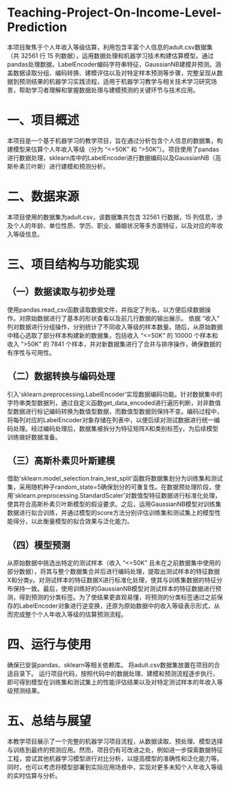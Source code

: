 # Teaching-Project-On-Income-Level-Prediction
本项目聚焦于个人年收入等级估算，利用包含丰富个人信息的adult.csv数据集（共 32561 行 15 列数据），运用数据处理和机器学习技术构建估算模型。通过pandas处理数据，LabelEncoder编码字符串特征，GaussianNB建模并预测。涵盖数据读取分组、编码转换、建模评估以及对特定样本预测等步骤，完整呈现从数据到预测结果的机器学习实践流程，适用于机器学习教学与相关技术学习研究场景，帮助学习者理解和掌握数据处理与建模预测的关键环节与技术应用。
# 一、项目概述
本项目是一个基于机器学习的教学项目，旨在通过分析包含个人信息的数据集，构建模型来估算个人年收入等级（分为 “<=50K” 和 “>50K”）。项目使用了pandas进行数据处理，sklearn库中的LabelEncoder进行数据编码以及GaussianNB（高斯朴素贝叶斯）进行建模和预测分析。
# 二、数据来源
本项目使用的数据集为adult.csv，该数据集共包含 32561 行数据，15 列信息，涉及个人的年龄、单位性质、学历、职业、婚姻状况等多方面特征，以及对应的年收入等级信息。
# 三、项目结构与功能实现
## （一）数据读取与初步处理
使用pandas.read_csv函数读取数据文件，并指定了列名，以方便后续数据操作。对原始数据进行了基本的形状查看以及前几行数据的输出展示。
依据 “收入” 列对数据进行分组操作，分别统计了不同收入等级的样本数量。随后，从原始数据中精心选取了部分样本构建新的数据集，包括收入 “<=50K” 的 10000 个样本和收入 “>50K” 的 7841 个样本，并对新数据集进行了合并与排序操作，确保数据的有序性与可用性。
## （二）数据转换与编码处理
引入'sklearn.preprocessing.LabelEncoder'实现数据编码功能。针对数据集中的字符串类型数据列，通过自定义函数get_data_encoded进行遍历判断，对非数值型数据进行标记编码转换为数值型数据，而数值型数据则保持不变。编码过程中，将每列对应的LabelEncoder对象存储在列表中，以便后续对测试数据进行统一编码处理。经过编码处理后，数据集被拆分为特征矩阵X和类别标签y，为后续模型训练做好数据准备。
## （三）高斯朴素贝叶斯建模
借助'sklearn.model_selection.train_test_split'函数将数据集划分为训练集和测试集，采用随机种子random_state=5确保划分的可重复性。在数据预处理阶段，使用'sklearn.preprocessing.StandardScaler'对数值型特征数据进行标准化处理，使其符合高斯朴素贝叶斯模型的假设要求。之后，运用GaussianNB模型对训练集数据进行拟合训练，并通过模型的score方法分别评估训练集和测试集上的模型性能得分，以此衡量模型的拟合效果与泛化能力。
## （四）模型预测
从原始数据中挑选出特定的测试样本（收入 “<=50K” 且未在之前数据集中使用的部分数据），将其与整个数据集合并后进行编码处理，提取出测试样本的特征数据X和分类y。对测试样本的特征数据X进行标准化处理，使其与训练集数据的特征分布保持一致。最后，使用训练好的GaussianNB模型对测试样本的特征数据进行预测，得到预测的分类标签。为了使结果更直观易懂，将预测的分类标签通过之前保存的LabelEncoder对象进行逆变换，还原为原始数据中的收入等级表示形式，从而完成整个个人年收入等级的估算预测流程。
# 四、运行与使用
确保已安装pandas、sklearn等相关依赖库。
将adult.csv数据集放置在项目的合适目录下。
运行项目代码，按照代码中的数据处理、建模和预测流程逐步执行，即可得到模型在训练集和测试集上的性能评估结果以及对特定测试样本的年收入等级预测结果。
# 五、总结与展望
本教学项目展示了一个完整的机器学习项目流程，从数据读取、预处理、模型选择与训练到最终的预测应用。然而，项目仍有可改进之处，例如进一步探索数据特征工程，尝试其他机器学习模型进行对比分析，以提高模型的准确性和泛化能力等。同时，也可以考虑将模型部署到实际应用场景中，实现对更多未知个人年收入等级的实时估算与分析。
